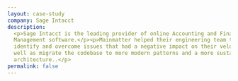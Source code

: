 ```yaml
---
layout: case-study
company: Sage Intacct
description:
  <p>Sage Intacct is the leading provider of online Accounting and Finance
  Management software.</p><p>Mainmatter helped their engineering team to
  identify and overcome issues that had a negative impact on their velocity as
  well as migrate the codebase to more modern patterns and a more sustainable
  architecture..</p>
permalink: false
---
```

